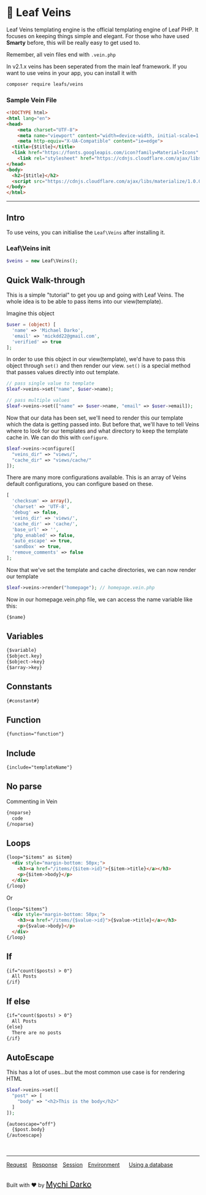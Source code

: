 # 🥒 Leaf Veins

Leaf Veins templating engine is the official templating engine of Leaf PHP. It focuses on keeping things simple and elegant. For those who have used **Smarty** before, this will be really easy to get used to.

Remember, all vein files end with `.vein.php`

In v2.1.x veins has been seperated from the main leaf framework. If you want to use veins in your app, you can install it with

```bash
composer require leafs/veins
```

### Sample Vein File

```html
<!DOCTYPE html>
<html lang="en">
<head>
    <meta charset="UTF-8">
    <meta name="viewport" content="width=device-width, initial-scale=1.0">
    <meta http-equiv="X-UA-Compatible" content="ie=edge">
  <title>{$title}</title>
  <link href="https://fonts.googleapis.com/icon?family=Material+Icons" rel="stylesheet">
    <link rel="stylesheet" href="https://cdnjs.cloudflare.com/ajax/libs/materialize/1.0.0/css/materialize.min.css">
</head>
<body>
  <h2>{$title}</h2>
  <script src="https://cdnjs.cloudflare.com/ajax/libs/materialize/1.0.0/js/materialize.min.js"></script>
</body>
</html>
```

<hr>

## Intro

To use veins, you can initialise the `Leaf\Veins` after installing it.

### Leaf\Veins init

```php
$veins = new Leaf\Veins();
```

## Quick Walk-through

This is a simple "tutorial" to get you up and going with Leaf Veins. The whole idea is to be able to pass items into our view(template).

Imagine this object

```php
$user = (object) [
  'name' => 'Michael Darko',
  'email' => 'mickdd22@gmail.com',
  'verified' => true
];
```

In order to use this object in our view(template), we'd have to pass this object through `set()` and then render our view. `set()` is a special method that passes values directly into out template.

```php
// pass single value to template
$leaf->veins->set("name", $user->name);

// pass multiple values
$leaf->veins->set(["name" => $user->name, "email" => $user->email]);
```

Now that our data has been set, we'll need to render this our template which the data is getting passed into. But before that, we'll have to tell Veins where to look for our templates and what directory to keep the template cache in. We can do this with `configure`.

```php
$leaf->veins->configure([
  "veins_dir" => "views/",
  "cache_dir" => "views/cache/"
]);
```

There are many more configurations available. This is an array of Veins default configurations, you can configure based on these.

```php
[
  'checksum' => array(),
  'charset' => 'UTF-8',
  'debug' => false,
  'veins_dir' => 'views/',
  'cache_dir' => 'cache/',
  'base_url' => '',
  'php_enabled' => false,
  'auto_escape' => true,
  'sandbox' => true,
  'remove_comments' => false
];
```

Now that we've set the template and cache directories, we can now render our template

```php
$leaf->veins->render("homepage"); // homepage.vein.php
```

Now in our homepage.vein.php file, we can access the name variable like this:

```html
{$name}
```

## Variables

```html
{$variable}
{$object.key}
{$object->key}
{$array->key}
```

## Connstants

```html
{#constant#}
```

## Function

```html
{function="function"}
```

## Include

```html
{include="templateName"}
```

## No parse

Commenting in Vein

```html
{noparse}
  code
{/noparse}
```

## Loops

```html
{loop="$items" as $item}
  <div style="margin-bottom: 50px;">
    <h3><a href="/items/{$item->id}">{$item->title}</a></h3>
    <p>{$item->body}</p>
  </div>
{/loop}
```

Or

```html
{loop="$items"}
  <div style="margin-bottom: 50px;">
    <h3><a href="/items/{$value->id}">{$value->title}</a></h3>
    <p>{$value->body}</p>
  </div>
{/loop}
```

## If

```html
{if="count($posts) > 0"}
  All Posts
{/if}
```

## If else

```html
{if="count($posts) > 0"}
  All Posts
{else}
  There are no posts
{/if}
```

## AutoEscape

This has a lot of uses...but the most common use case is for rendering HTML

```php
$leaf->veins->set([
  "post" => [
    "body" => "<h2>This is the body</h2>"
  ]
]);
```

```html
{autoescape="off"}
  {$post.body}
{/autoescape}
```

<br>
<hr>

<a href="#/2.2-beta/http/request" style="margin: 0px">Request</a>
<a href="#/2.2-beta/http/response" style="margin: 0px 10px;">Response</a>
<a href="#/2.2-beta/http/session" style="margin: 0px; 10px;">Session</a>
<a href="#/2.2-beta/environment" style="margin: 0px 10px;">Environment</a>
<a href="#/2.2-beta/database" style="margin: 0px 10px;">Using a database</a>

<br>
Built with ❤ by <a href="https://mychi.netlify.com" style="font-size: 20px; color: #111;" target="_blank">Mychi Darko</a>
